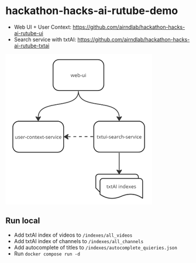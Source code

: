 # hackathon-hacks-ai-rutube-demo

- Web UI + User Context: https://github.com/airndlab/hackathon-hacks-ai-rutube-ui
- Search service with txtAI: https://github.com/airndlab/hackathon-hacks-ai-rutube-txtai

<img src="arch.png" alt="architecture" width="400" height="auto">

## Run local

- Add txtAI index of videos to `/indexes/all_videos`
- Add txtAI index of channels to `/indexes/all_channels`
- Add autocomplete of titles to `/indexes/autocomplete_quieries.json`
- Run `docker compose run -d`
